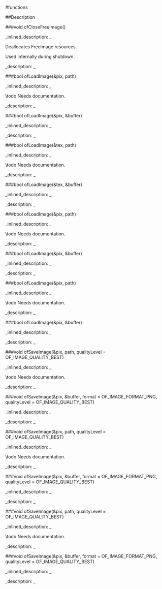 #functions


<!--
_visible: True_
_advanced: False_
-->

##Description






<!----------------------------------------------------------------------------->

###void ofCloseFreeImage()

<!--
_syntax: ofCloseFreeImage()_
_name: ofCloseFreeImage_
_returns: void_
_returns_description: _
_parameters: _
_version_started: _
_version_deprecated: _
_summary: _
_constant: False_
_static: False_
_visible: False_
_advanced: False_
-->

_inlined_description: _

Deallocates FreeImage resources.

Used internally during shutdown.







_description: _








<!----------------------------------------------------------------------------->

###bool ofLoadImage(&pix, path)

<!--
_syntax: ofLoadImage(&pix, path)_
_name: ofLoadImage_
_returns: bool_
_returns_description: _
_parameters: ofPixels &pix, string path_
_version_started: _
_version_deprecated: _
_summary: _
_constant: False_
_static: False_
_visible: True_
_advanced: False_
-->

_inlined_description: _

\todo Needs documentation.







_description: _








<!----------------------------------------------------------------------------->

###bool ofLoadImage(&pix, &buffer)

<!--
_syntax: ofLoadImage(&pix, &buffer)_
_name: ofLoadImage_
_returns: bool_
_returns_description: _
_parameters: ofPixels &pix, const ofBuffer &buffer_
_version_started: _
_version_deprecated: _
_summary: _
_constant: False_
_static: False_
_visible: True_
_advanced: False_
-->

_inlined_description: _








_description: _








<!----------------------------------------------------------------------------->

###bool ofLoadImage(&tex, path)

<!--
_syntax: ofLoadImage(&tex, path)_
_name: ofLoadImage_
_returns: bool_
_returns_description: _
_parameters: ofTexture &tex, string path_
_version_started: _
_version_deprecated: _
_summary: _
_constant: False_
_static: False_
_visible: True_
_advanced: False_
-->

_inlined_description: _

\todo Needs documentation.







_description: _








<!----------------------------------------------------------------------------->

###bool ofLoadImage(&tex, &buffer)

<!--
_syntax: ofLoadImage(&tex, &buffer)_
_name: ofLoadImage_
_returns: bool_
_returns_description: _
_parameters: ofTexture &tex, const ofBuffer &buffer_
_version_started: _
_version_deprecated: _
_summary: _
_constant: False_
_static: False_
_visible: True_
_advanced: False_
-->

_inlined_description: _








_description: _








<!----------------------------------------------------------------------------->

###bool ofLoadImage(&pix, path)

<!--
_syntax: ofLoadImage(&pix, path)_
_name: ofLoadImage_
_returns: bool_
_returns_description: _
_parameters: ofFloatPixels &pix, string path_
_version_started: _
_version_deprecated: _
_summary: _
_constant: False_
_static: False_
_visible: True_
_advanced: False_
-->

_inlined_description: _

\todo Needs documentation.







_description: _








<!----------------------------------------------------------------------------->

###bool ofLoadImage(&pix, &buffer)

<!--
_syntax: ofLoadImage(&pix, &buffer)_
_name: ofLoadImage_
_returns: bool_
_returns_description: _
_parameters: ofFloatPixels &pix, const ofBuffer &buffer_
_version_started: _
_version_deprecated: _
_summary: _
_constant: False_
_static: False_
_visible: True_
_advanced: False_
-->

_inlined_description: _








_description: _








<!----------------------------------------------------------------------------->

###bool ofLoadImage(&pix, path)

<!--
_syntax: ofLoadImage(&pix, path)_
_name: ofLoadImage_
_returns: bool_
_returns_description: _
_parameters: ofShortPixels &pix, string path_
_version_started: _
_version_deprecated: _
_summary: _
_constant: False_
_static: False_
_visible: True_
_advanced: False_
-->

_inlined_description: _

\todo Needs documentation.







_description: _








<!----------------------------------------------------------------------------->

###bool ofLoadImage(&pix, &buffer)

<!--
_syntax: ofLoadImage(&pix, &buffer)_
_name: ofLoadImage_
_returns: bool_
_returns_description: _
_parameters: ofShortPixels &pix, const ofBuffer &buffer_
_version_started: _
_version_deprecated: _
_summary: _
_constant: False_
_static: False_
_visible: True_
_advanced: False_
-->

_inlined_description: _








_description: _








<!----------------------------------------------------------------------------->

###void ofSaveImage(&pix, path, qualityLevel = OF_IMAGE_QUALITY_BEST)

<!--
_syntax: ofSaveImage(&pix, path, qualityLevel = OF_IMAGE_QUALITY_BEST)_
_name: ofSaveImage_
_returns: void_
_returns_description: _
_parameters: ofPixels &pix, string path, ofImageQualityType qualityLevel=OF_IMAGE_QUALITY_BEST_
_version_started: _
_version_deprecated: _
_summary: _
_constant: False_
_static: False_
_visible: True_
_advanced: False_
-->

_inlined_description: _

\todo Needs documentation.







_description: _








<!----------------------------------------------------------------------------->

###void ofSaveImage(&pix, &buffer, format = OF_IMAGE_FORMAT_PNG, qualityLevel = OF_IMAGE_QUALITY_BEST)

<!--
_syntax: ofSaveImage(&pix, &buffer, format = OF_IMAGE_FORMAT_PNG, qualityLevel = OF_IMAGE_QUALITY_BEST)_
_name: ofSaveImage_
_returns: void_
_returns_description: _
_parameters: ofPixels &pix, ofBuffer &buffer, ofImageFormat format=OF_IMAGE_FORMAT_PNG, ofImageQualityType qualityLevel=OF_IMAGE_QUALITY_BEST_
_version_started: _
_version_deprecated: _
_summary: _
_constant: False_
_static: False_
_visible: True_
_advanced: False_
-->

_inlined_description: _








_description: _








<!----------------------------------------------------------------------------->

###void ofSaveImage(&pix, path, qualityLevel = OF_IMAGE_QUALITY_BEST)

<!--
_syntax: ofSaveImage(&pix, path, qualityLevel = OF_IMAGE_QUALITY_BEST)_
_name: ofSaveImage_
_returns: void_
_returns_description: _
_parameters: ofFloatPixels &pix, string path, ofImageQualityType qualityLevel=OF_IMAGE_QUALITY_BEST_
_version_started: _
_version_deprecated: _
_summary: _
_constant: False_
_static: False_
_visible: True_
_advanced: False_
-->

_inlined_description: _

\todo Needs documentation.







_description: _








<!----------------------------------------------------------------------------->

###void ofSaveImage(&pix, &buffer, format = OF_IMAGE_FORMAT_PNG, qualityLevel = OF_IMAGE_QUALITY_BEST)

<!--
_syntax: ofSaveImage(&pix, &buffer, format = OF_IMAGE_FORMAT_PNG, qualityLevel = OF_IMAGE_QUALITY_BEST)_
_name: ofSaveImage_
_returns: void_
_returns_description: _
_parameters: ofFloatPixels &pix, ofBuffer &buffer, ofImageFormat format=OF_IMAGE_FORMAT_PNG, ofImageQualityType qualityLevel=OF_IMAGE_QUALITY_BEST_
_version_started: _
_version_deprecated: _
_summary: _
_constant: False_
_static: False_
_visible: True_
_advanced: False_
-->

_inlined_description: _








_description: _








<!----------------------------------------------------------------------------->

###void ofSaveImage(&pix, path, qualityLevel = OF_IMAGE_QUALITY_BEST)

<!--
_syntax: ofSaveImage(&pix, path, qualityLevel = OF_IMAGE_QUALITY_BEST)_
_name: ofSaveImage_
_returns: void_
_returns_description: _
_parameters: ofShortPixels &pix, string path, ofImageQualityType qualityLevel=OF_IMAGE_QUALITY_BEST_
_version_started: _
_version_deprecated: _
_summary: _
_constant: False_
_static: False_
_visible: True_
_advanced: False_
-->

_inlined_description: _

\todo Needs documentation.







_description: _








<!----------------------------------------------------------------------------->

###void ofSaveImage(&pix, &buffer, format = OF_IMAGE_FORMAT_PNG, qualityLevel = OF_IMAGE_QUALITY_BEST)

<!--
_syntax: ofSaveImage(&pix, &buffer, format = OF_IMAGE_FORMAT_PNG, qualityLevel = OF_IMAGE_QUALITY_BEST)_
_name: ofSaveImage_
_returns: void_
_returns_description: _
_parameters: ofShortPixels &pix, ofBuffer &buffer, ofImageFormat format=OF_IMAGE_FORMAT_PNG, ofImageQualityType qualityLevel=OF_IMAGE_QUALITY_BEST_
_version_started: _
_version_deprecated: _
_summary: _
_constant: False_
_static: False_
_visible: True_
_advanced: False_
-->

_inlined_description: _








_description: _








<!----------------------------------------------------------------------------->

